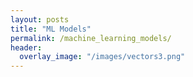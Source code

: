 ```yaml
---
layout: posts
title: "ML Models"
permalink: /machine_learning_models/
header:
  overlay_image: "/images/vectors3.png"
---
```

